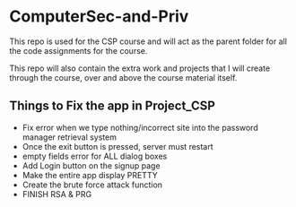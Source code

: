 # ComputerSec-and-Priv
This repo is used for the CSP course and will act as the parent folder for all the code assignments for the course. 

This repo will also contain the extra work and projects that I will create through the course, over and above the course material itself.

## Things to Fix the app in Project_CSP
- Fix error when we type nothing/incorrect site into the password manager retrieval system
- Once the exit button is pressed, server must restart
- empty fields error for ALL dialog boxes
- Add Login button on the signup page
- Make the entire app display PRETTY 
- Create the brute force attack function
- FINISH RSA & PRG
